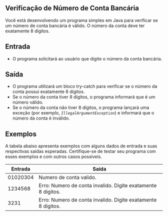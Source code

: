 ## Verificação de Número de Conta Bancária

Você está desenvolvendo um programa simples em Java para verificar se um número de conta bancária é válido. O número da conta deve ter exatamente 8 dígitos.

## Entrada

- O programa solicitará ao usuário que digite o número da conta bancária.

## Saída

- O programa utilizará um bloco try-catch para verificar se o número da conta possui exatamente 8 dígitos.
- Se o número da conta tiver 8 dígitos, o programa informará que é um número válido.
- Se o número da conta não tiver 8 dígitos, o programa lançará uma exceção (por exemplo, _`IllegalArgumentException`_) e informará que o número da conta é inválido.

## Exemplos

A tabela abaixo apresenta exemplos com alguns dados de entrada e suas respectivas saídas esperadas. Certifique-se de testar seu programa com esses exemplos e com outros casos possíveis.

| Entrada | Saída |
| ------- | ----- |
| 01020304 | Numero de conta valido. |
| 1234568 | Erro: Numero de conta invalido. Digite exatamente 8 digitos. |
| 3231 | Erro: Numero de conta invalido. Digite exatamente 8 digitos. |
